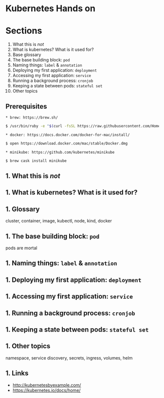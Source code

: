 # Kubernetes Hands on

# Sections

1. What this is *not*
1. What is kubernetes? What is it used for?
1. Base glossary
1. The base building block: `pod`
1. Naming things: `label` & `annotation`
1. Deploying my first application: `deployment`
1. Accessing my first application: `service`
1. Running a background process: `cronjob`
1. Keeping a state between pods: `stateful set`
1. Other topics

## Prerequisites

	* brew: https://brew.sh/

```bash
$ /usr/bin/ruby -e "$(curl -fsSL https://raw.githubusercontent.com/Homebrew/install/master/install)"
```

	* docker: https://docs.docker.com/docker-for-mac/install/

```bash
$ open https://download.docker.com/mac/stable/Docker.dmg
```

	* minikube: https://github.com/kubernetes/minikube

```bash
$ brew cask install minikube
```

## 1. What this is *not*

## 1. What is kubernetes? What is it used for?

## 1. Glossary
cluster, container, image, kubectl, node, kind, docker

## 1. The base building block: `pod`
pods are mortal

## 1. Naming things: `label` & `annotation`

## 1. Deploying my first application: `deployment`

## 1. Accessing my first application: `service`

## 1. Running a background process: `cronjob`

## 1. Keeping a state between pods: `stateful set`

## 1. Other topics
namespace, service discovery, secrets, ingress, volumes, helm

## 1. Links

* http://kubernetesbyexample.com/
* https://kubernetes.io/docs/home/


